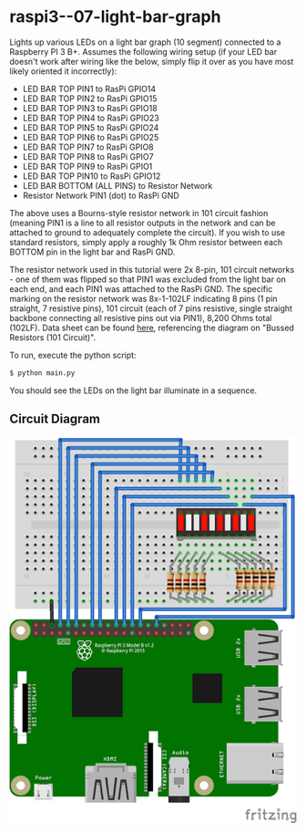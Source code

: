 # raspi3--07-light-bar-graph

Lights up various LEDs on a light bar graph (10 segment) connected to a Raspberry PI 3 B+. Assumes
the following wiring setup (if your LED bar doesn't work after wiring like the below, simply flip it
over as you have most likely oriented it incorrectly):

- LED BAR TOP PIN1 to RasPi GPIO14
- LED BAR TOP PIN2 to RasPi GPIO15
- LED BAR TOP PIN3 to RasPi GPIO18
- LED BAR TOP PIN4 to RasPi GPIO23
- LED BAR TOP PIN5 to RasPi GPIO24
- LED BAR TOP PIN6 to RasPi GPIO25
- LED BAR TOP PIN7 to RasPi GPIO8
- LED BAR TOP PIN8 to RasPi GPIO7
- LED BAR TOP PIN9 to RasPi GPIO1
- LED BAR TOP PIN10 to RasPi GPIO12
- LED BAR BOTTOM (ALL PINS) to Resistor Network
- Resistor Network PIN1 (dot) to RasPi GND

The above uses a Bourns-style resistor network in 101 circuit fashion (meaning PIN1 is a line to all
resistor outputs in the network and can be attached to ground to adequately complete the circuit).
If you wish to use standard resistors, simply apply a roughly 1k Ohm resistor between each BOTTOM pin
in the light bar and RasPi GND.

The resistor network used in this tutorial were 2x 8-pin, 101 circuit networks - one of them was flipped
so that PIN1 was excluded from the light bar on each end, and each PIN1 was attached to the RasPi GND. The
specific marking on the resistor network was 8x-1-102LF indicating 8 pins (1 pin straight, 7 resistive pins),
101 circuit (each of 7 pins resistive, single straight backbone connecting all resistive pins out via PIN1),
8,200 Ohms total (102LF). Data sheet can be found [here](https://www.bourns.com/PDFs/4600X.pdf), referencing
the diagram on "Bussed Resistors (101 Circuit)".

To run, execute the python script:

```bash
$ python main.py
```

You should see the LEDs on the light bar illuminate in a sequence.

## Circuit Diagram

![Circuit](img/light-bar-graph.png "Circuit")
